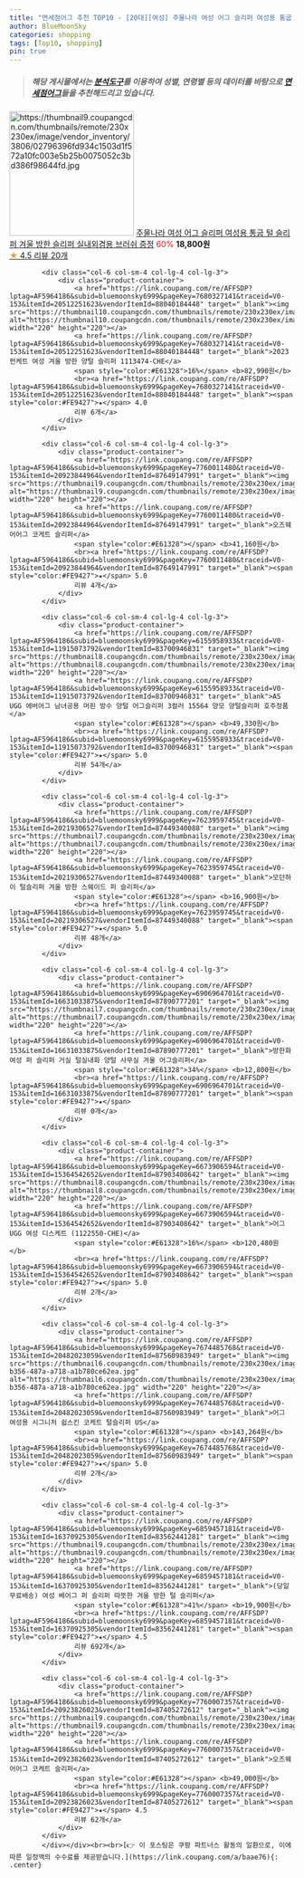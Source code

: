 ```yaml
---
title: "면세점어그 추천 TOP10 - [20대][여성] 주물나라 여성 어그 슬리퍼 여성용 통굽 털 슬리퍼 겨울 방한 슬리퍼 실내외겸용 브러쉬 증정"
author: BlueMoonSky
categories: shopping
tags: [Top10, shopping]
pin: true
---
```


> ##### 해당 게시물에서는 [**분석도구**](https://itemscout.io/)를 이용하여 **성별**, **연령별** 등의 데이터를 바탕으로 [**면세점어그**](https://link.coupang.com/a/baae76)들을 추천해드리고 있습니다.
<div class="container"><div class="row">
            <div class="col-6 col-sm-4 col-lg-4 col-lg-3">
                <div class="product-container">
                    <a href="https://link.coupang.com/re/AFFSDP?lptag=AF5964186&subid=bluemoonsky6999&pageKey=6909133453&traceid=V0-153&itemId=16644447587&vendorItemId=86827753328" target="_blank"><img src="https://thumbnail9.coupangcdn.com/thumbnails/remote/230x230ex/image/vendor_inventory/3806/02796396fd934c1503d1f572a10fc003e5b25b0075052c3bd386f98644fd.jpg" alt="https://thumbnail9.coupangcdn.com/thumbnails/remote/230x230ex/image/vendor_inventory/3806/02796396fd934c1503d1f572a10fc003e5b25b0075052c3bd386f98644fd.jpg" width="220" height="220"></a>
                    <a href="https://link.coupang.com/re/AFFSDP?lptag=AF5964186&subid=bluemoonsky6999&pageKey=6909133453&traceid=V0-153&itemId=16644447587&vendorItemId=86827753328" target="_blank">주물나라 여성 어그 슬리퍼 여성용 통굽 털 슬리퍼 겨울 방한 슬리퍼 실내외겸용 브러쉬 증정</a>
                    <span style="color:#E61328">60%</span> <b>18,800원</b>
                    <br><a href="https://link.coupang.com/re/AFFSDP?lptag=AF5964186&subid=bluemoonsky6999&pageKey=6909133453&traceid=V0-153&itemId=16644447587&vendorItemId=86827753328" target="_blank"><span style="color:#FE9427">★</span> 4.5
                    리뷰 20개</a>
                </div>
            </div>
            
            <div class="col-6 col-sm-4 col-lg-4 col-lg-3">
                <div class="product-container">
                    <a href="https://link.coupang.com/re/AFFSDP?lptag=AF5964186&subid=bluemoonsky6999&pageKey=7680327141&traceid=V0-153&itemId=20512251623&vendorItemId=88040184448" target="_blank"><img src="https://thumbnail10.coupangcdn.com/thumbnails/remote/230x230ex/image/vendor_inventory/5729/24cb669bee9bb60a0fdad650906520e62f9cebef04f3d0d2619e468b348d.jpg" alt="https://thumbnail10.coupangcdn.com/thumbnails/remote/230x230ex/image/vendor_inventory/5729/24cb669bee9bb60a0fdad650906520e62f9cebef04f3d0d2619e468b348d.jpg" width="220" height="220"></a>
                    <a href="https://link.coupang.com/re/AFFSDP?lptag=AF5964186&subid=bluemoonsky6999&pageKey=7680327141&traceid=V0-153&itemId=20512251623&vendorItemId=88040184448" target="_blank">2023 펀케트 여성 겨울 방한 양털 슬리퍼 1113474-CHE</a>
                    <span style="color:#E61328">16%</span> <b>82,990원</b>
                    <br><a href="https://link.coupang.com/re/AFFSDP?lptag=AF5964186&subid=bluemoonsky6999&pageKey=7680327141&traceid=V0-153&itemId=20512251623&vendorItemId=88040184448" target="_blank"><span style="color:#FE9427">★</span> 4.0
                    리뷰 6개</a>
                </div>
            </div>
            
            <div class="col-6 col-sm-4 col-lg-4 col-lg-3">
                <div class="product-container">
                    <a href="https://link.coupang.com/re/AFFSDP?lptag=AF5964186&subid=bluemoonsky6999&pageKey=7760011480&traceid=V0-153&itemId=20923844964&vendorItemId=87649147991" target="_blank"><img src="https://thumbnail9.coupangcdn.com/thumbnails/remote/230x230ex/image/vendor_inventory/422d/ac2fa25e2f9b4585555118a80d81d87a889a953f7bf190153e3fc3ed1b22.jpg" alt="https://thumbnail9.coupangcdn.com/thumbnails/remote/230x230ex/image/vendor_inventory/422d/ac2fa25e2f9b4585555118a80d81d87a889a953f7bf190153e3fc3ed1b22.jpg" width="220" height="220"></a>
                    <a href="https://link.coupang.com/re/AFFSDP?lptag=AF5964186&subid=bluemoonsky6999&pageKey=7760011480&traceid=V0-153&itemId=20923844964&vendorItemId=87649147991" target="_blank">오즈웨어어그 코게트 슬리퍼</a>
                    <span style="color:#E61328"></span> <b>41,160원</b>
                    <br><a href="https://link.coupang.com/re/AFFSDP?lptag=AF5964186&subid=bluemoonsky6999&pageKey=7760011480&traceid=V0-153&itemId=20923844964&vendorItemId=87649147991" target="_blank"><span style="color:#FE9427">★</span> 5.0
                    리뷰 4개</a>
                </div>
            </div>
            
            <div class="col-6 col-sm-4 col-lg-4 col-lg-3">
                <div class="product-container">
                    <a href="https://link.coupang.com/re/AFFSDP?lptag=AF5964186&subid=bluemoonsky6999&pageKey=6155958933&traceid=V0-153&itemId=11915073792&vendorItemId=83700946831" target="_blank"><img src="https://thumbnail8.coupangcdn.com/thumbnails/remote/230x230ex/image/vendor_inventory/c2ac/5edf05f1e95b1c69aef268e30e5bfcd0032575cce76cb84bcdb351a121fd.jpg" alt="https://thumbnail8.coupangcdn.com/thumbnails/remote/230x230ex/image/vendor_inventory/c2ac/5edf05f1e95b1c69aef268e30e5bfcd0032575cce76cb84bcdb351a121fd.jpg" width="220" height="220"></a>
                    <a href="https://link.coupang.com/re/AFFSDP?lptag=AF5964186&subid=bluemoonsky6999&pageKey=6155958933&traceid=V0-153&itemId=11915073792&vendorItemId=83700946831" target="_blank">AS UGG 에버어그 남녀공용 머핀 방수 양털 어그슬리퍼 3컬러 15564 양모 양털슬리퍼 호주정품</a>
                    <span style="color:#E61328"></span> <b>49,330원</b>
                    <br><a href="https://link.coupang.com/re/AFFSDP?lptag=AF5964186&subid=bluemoonsky6999&pageKey=6155958933&traceid=V0-153&itemId=11915073792&vendorItemId=83700946831" target="_blank"><span style="color:#FE9427">★</span> 5.0
                    리뷰 54개</a>
                </div>
            </div>
            
            <div class="col-6 col-sm-4 col-lg-4 col-lg-3">
                <div class="product-container">
                    <a href="https://link.coupang.com/re/AFFSDP?lptag=AF5964186&subid=bluemoonsky6999&pageKey=7623959745&traceid=V0-153&itemId=20219306527&vendorItemId=87449340088" target="_blank"><img src="https://thumbnail7.coupangcdn.com/thumbnails/remote/230x230ex/image/vendor_inventory/9674/d17cd6c8c57dacf02816bb14e4da7e5ae632501e38081fb2feafecd3347a.png" alt="https://thumbnail7.coupangcdn.com/thumbnails/remote/230x230ex/image/vendor_inventory/9674/d17cd6c8c57dacf02816bb14e4da7e5ae632501e38081fb2feafecd3347a.png" width="220" height="220"></a>
                    <a href="https://link.coupang.com/re/AFFSDP?lptag=AF5964186&subid=bluemoonsky6999&pageKey=7623959745&traceid=V0-153&itemId=20219306527&vendorItemId=87449340088" target="_blank">모던하이 털슬리퍼 겨울 방한 스웨이드 퍼 슬리퍼</a>
                    <span style="color:#E61328"></span> <b>16,900원</b>
                    <br><a href="https://link.coupang.com/re/AFFSDP?lptag=AF5964186&subid=bluemoonsky6999&pageKey=7623959745&traceid=V0-153&itemId=20219306527&vendorItemId=87449340088" target="_blank"><span style="color:#FE9427">★</span> 5.0
                    리뷰 48개</a>
                </div>
            </div>
            
            <div class="col-6 col-sm-4 col-lg-4 col-lg-3">
                <div class="product-container">
                    <a href="https://link.coupang.com/re/AFFSDP?lptag=AF5964186&subid=bluemoonsky6999&pageKey=6906964701&traceid=V0-153&itemId=16631033875&vendorItemId=87890777201" target="_blank"><img src="https://thumbnail7.coupangcdn.com/thumbnails/remote/230x230ex/image/vendor_inventory/76d8/4c44b43f11c44d0ae6f8fb683899ee584ccea5e5db0877b252252f0107ee.jpg" alt="https://thumbnail7.coupangcdn.com/thumbnails/remote/230x230ex/image/vendor_inventory/76d8/4c44b43f11c44d0ae6f8fb683899ee584ccea5e5db0877b252252f0107ee.jpg" width="220" height="220"></a>
                    <a href="https://link.coupang.com/re/AFFSDP?lptag=AF5964186&subid=bluemoonsky6999&pageKey=6906964701&traceid=V0-153&itemId=16631033875&vendorItemId=87890777201" target="_blank">방한화 여성 퍼 슬리퍼 거실 털실내화 양털 사무실 겨울 어그슬리퍼</a>
                    <span style="color:#E61328">34%</span> <b>12,800원</b>
                    <br><a href="https://link.coupang.com/re/AFFSDP?lptag=AF5964186&subid=bluemoonsky6999&pageKey=6906964701&traceid=V0-153&itemId=16631033875&vendorItemId=87890777201" target="_blank"><span style="color:#FE9427">★</span> 
                    리뷰 0개</a>
                </div>
            </div>
            
            <div class="col-6 col-sm-4 col-lg-4 col-lg-3">
                <div class="product-container">
                    <a href="https://link.coupang.com/re/AFFSDP?lptag=AF5964186&subid=bluemoonsky6999&pageKey=6673906594&traceid=V0-153&itemId=15364542652&vendorItemId=87903408642" target="_blank"><img src="https://thumbnail8.coupangcdn.com/thumbnails/remote/230x230ex/image/vendor_inventory/6a9f/594fd4a1a18106072b4e7b5375132c32a69084871a59dc98939c47dcc2bc.jpg" alt="https://thumbnail8.coupangcdn.com/thumbnails/remote/230x230ex/image/vendor_inventory/6a9f/594fd4a1a18106072b4e7b5375132c32a69084871a59dc98939c47dcc2bc.jpg" width="220" height="220"></a>
                    <a href="https://link.coupang.com/re/AFFSDP?lptag=AF5964186&subid=bluemoonsky6999&pageKey=6673906594&traceid=V0-153&itemId=15364542652&vendorItemId=87903408642" target="_blank">어그 UGG 여성 디스케트 (1122550-CHE)</a>
                    <span style="color:#E61328">16%</span> <b>120,480원</b>
                    <br><a href="https://link.coupang.com/re/AFFSDP?lptag=AF5964186&subid=bluemoonsky6999&pageKey=6673906594&traceid=V0-153&itemId=15364542652&vendorItemId=87903408642" target="_blank"><span style="color:#FE9427">★</span> 5.0
                    리뷰 2개</a>
                </div>
            </div>
            
            <div class="col-6 col-sm-4 col-lg-4 col-lg-3">
                <div class="product-container">
                    <a href="https://link.coupang.com/re/AFFSDP?lptag=AF5964186&subid=bluemoonsky6999&pageKey=7674485768&traceid=V0-153&itemId=20482023059&vendorItemId=87560983949" target="_blank"><img src="https://thumbnail6.coupangcdn.com/thumbnails/remote/230x230ex/image/retail/images/2023/10/24/18/1/c4cd8582-b356-487a-a718-a1b780ce62ea.jpg" alt="https://thumbnail6.coupangcdn.com/thumbnails/remote/230x230ex/image/retail/images/2023/10/24/18/1/c4cd8582-b356-487a-a718-a1b780ce62ea.jpg" width="220" height="220"></a>
                    <a href="https://link.coupang.com/re/AFFSDP?lptag=AF5964186&subid=bluemoonsky6999&pageKey=7674485768&traceid=V0-153&itemId=20482023059&vendorItemId=87560983949" target="_blank">어그 여성용 시그니처 쉽스킨 코케트 털슬리퍼 US</a>
                    <span style="color:#E61328"></span> <b>143,264원</b>
                    <br><a href="https://link.coupang.com/re/AFFSDP?lptag=AF5964186&subid=bluemoonsky6999&pageKey=7674485768&traceid=V0-153&itemId=20482023059&vendorItemId=87560983949" target="_blank"><span style="color:#FE9427">★</span> 5.0
                    리뷰 2개</a>
                </div>
            </div>
            
            <div class="col-6 col-sm-4 col-lg-4 col-lg-3">
                <div class="product-container">
                    <a href="https://link.coupang.com/re/AFFSDP?lptag=AF5964186&subid=bluemoonsky6999&pageKey=6859457181&traceid=V0-153&itemId=16370925305&vendorItemId=83562441281" target="_blank"><img src="https://thumbnail9.coupangcdn.com/thumbnails/remote/230x230ex/image/vendor_inventory/3dd4/7a8f4c3441a0dbc0ef07a77ad3b1bd454c30631c8a548a9a63314ea2806e.jpg" alt="https://thumbnail9.coupangcdn.com/thumbnails/remote/230x230ex/image/vendor_inventory/3dd4/7a8f4c3441a0dbc0ef07a77ad3b1bd454c30631c8a548a9a63314ea2806e.jpg" width="220" height="220"></a>
                    <a href="https://link.coupang.com/re/AFFSDP?lptag=AF5964186&subid=bluemoonsky6999&pageKey=6859457181&traceid=V0-153&itemId=16370925305&vendorItemId=83562441281" target="_blank">(당일무료배송) 여성 베어그 퍼 슬리퍼 따뜻한 겨울 방한 털 슬리퍼</a>
                    <span style="color:#E61328">41%</span> <b>19,900원</b>
                    <br><a href="https://link.coupang.com/re/AFFSDP?lptag=AF5964186&subid=bluemoonsky6999&pageKey=6859457181&traceid=V0-153&itemId=16370925305&vendorItemId=83562441281" target="_blank"><span style="color:#FE9427">★</span> 4.5
                    리뷰 692개</a>
                </div>
            </div>
            
            <div class="col-6 col-sm-4 col-lg-4 col-lg-3">
                <div class="product-container">
                    <a href="https://link.coupang.com/re/AFFSDP?lptag=AF5964186&subid=bluemoonsky6999&pageKey=7760007357&traceid=V0-153&itemId=20923826023&vendorItemId=87405272612" target="_blank"><img src="https://thumbnail9.coupangcdn.com/thumbnails/remote/230x230ex/image/vendor_inventory/c18f/3fd677a1c988d6b6d37e9ad1ce6820b10c4c811b8b3198ea73eb19f9fdfd.jpg" alt="https://thumbnail9.coupangcdn.com/thumbnails/remote/230x230ex/image/vendor_inventory/c18f/3fd677a1c988d6b6d37e9ad1ce6820b10c4c811b8b3198ea73eb19f9fdfd.jpg" width="220" height="220"></a>
                    <a href="https://link.coupang.com/re/AFFSDP?lptag=AF5964186&subid=bluemoonsky6999&pageKey=7760007357&traceid=V0-153&itemId=20923826023&vendorItemId=87405272612" target="_blank">오즈웨어어그 코케트 슬리퍼</a>
                    <span style="color:#E61328"></span> <b>49,000원</b>
                    <br><a href="https://link.coupang.com/re/AFFSDP?lptag=AF5964186&subid=bluemoonsky6999&pageKey=7760007357&traceid=V0-153&itemId=20923826023&vendorItemId=87405272612" target="_blank"><span style="color:#FE9427">★</span> 4.5
                    리뷰 62개</a>
                </div>
            </div>
            </div></div><br><br>[👉 이 포스팅은 쿠팡 파트너스 활동의 일환으로, 이에 따른 일정액의 수수료를 제공받습니다.](https://link.coupang.com/a/baae76){: .center}